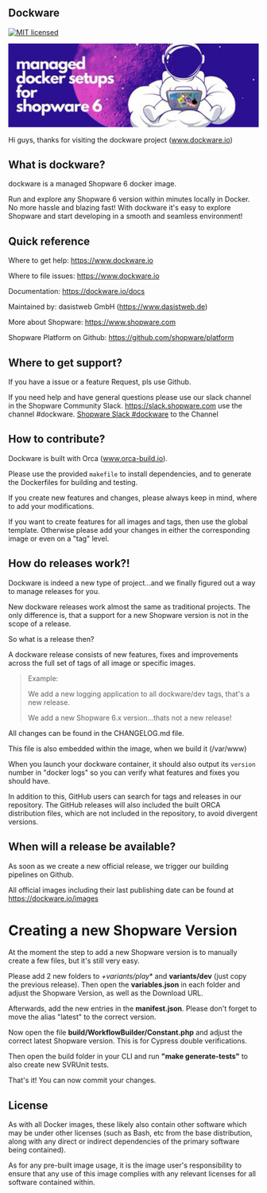 ## Dockware

[![MIT licensed](https://img.shields.io/github/license/dockware/dockware.svg?style=flat-square)](https://github.com/dockware/dockware/blob/master/LICENSE)

![Shopware 6 Preview](./header.jpg)


Hi guys,
thanks for visiting the dockware project (www.dockware.io)



## What is dockware?
dockware is a managed Shopware 6 docker image.

Run and explore any Shopware 6 version within minutes locally in Docker. 
No more hassle and blazing fast!
With dockware it's easy to explore Shopware and start developing in a smooth and seamless environment!


## Quick reference
Where to get help: https://www.dockware.io

Where to file issues: https://www.dockware.io

Documentation: https://dockware.io/docs

Maintained by: dasistweb GmbH (https://www.dasistweb.de)

More about Shopware: https://www.shopware.com

Shopware Platform on Github: https://github.com/shopware/platform

## Where to get support?
If you have a issue or a feature Request, pls use Github.

If you need help and have general questions please use our slack channel in the Shopware Community Slack.
https://slack.shopware.com use the channel #dockware.
[Shopware Slack #dockware](https://slack.shopware.com/client/T011TTK0DMK/C014X8HE8U8) to the Channel

## How to contribute?
Dockware is built with Orca (www.orca-build.io).

Please use the provided `makefile` to install dependencies, and to generate
the Dockerfiles for building and testing.

If you create new features and changes, please always keep in mind, where to add
your modifications. 

If you want to create features for all images and tags, then use the global template.
Otherwise please add your changes in either the corresponding image or even on a "tag" level.


## How do releases work?!
Dockware is indeed a new type of project...and we finally figured out a way to manage releases for you.

New dockware releases work almost the same as traditional projects.
The only difference is, that a support for a new Shopware version is not in the scope of a release.

So what is a release then?

A dockware release consists of new features, fixes and improvements across the full set of
tags of all image or specific images.

> Example:
>
> We add a new logging application to all dockware/dev tags, that's a new release.
>
> We add a new Shopware 6.x version...thats not a new release!


All changes can be found in the CHANGELOG.md file.

This file is also embedded within the image, when we build it (/var/www)

When you launch your dockware container, it should also output its `version` number in "docker logs"
so you can verify what features and fixes you should have.

In addition to this, GitHub users can search for tags and releases in our repository.
The GitHub releases will also included the built ORCA distribution files, which are
not included in the repository, to avoid divergent versions.

## When will a release be available?
As soon as we create a new official release, we trigger our building pipelines on Github.

All official images including their last publishing date can be found at https://dockware.io/images


# Creating a new Shopware Version
At the moment the step to add a new Shopware version is to manually create a few files, but it's still very easy.

Please add 2 new folders to *+variants/play** and **variants/dev** (just copy the previous release).
Then open the **variables.json** in each folder and adjust the Shopware Version, as well as the Download URL.

Afterwards, add the new entries in the **manifest.json**. Please don't forget to move the alias "latest" to the correct version.

Now open the file **build/WorkflowBuilder/Constant.php** and adjust the correct latest Shopware version.
This is for Cypress double verifications.

Then open the build folder in your CLI and run **"make generate-tests"** to also create new SVRUnit tests.

That's it! 
You can now commit your changes.


## License
As with all Docker images, these likely also contain other software which may be under other licenses (such as Bash, etc from the base distribution, along with any direct or indirect dependencies of the primary software being contained).

As for any pre-built image usage, it is the image user's responsibility to ensure that any use of this image complies with any relevant licenses for all software contained within.